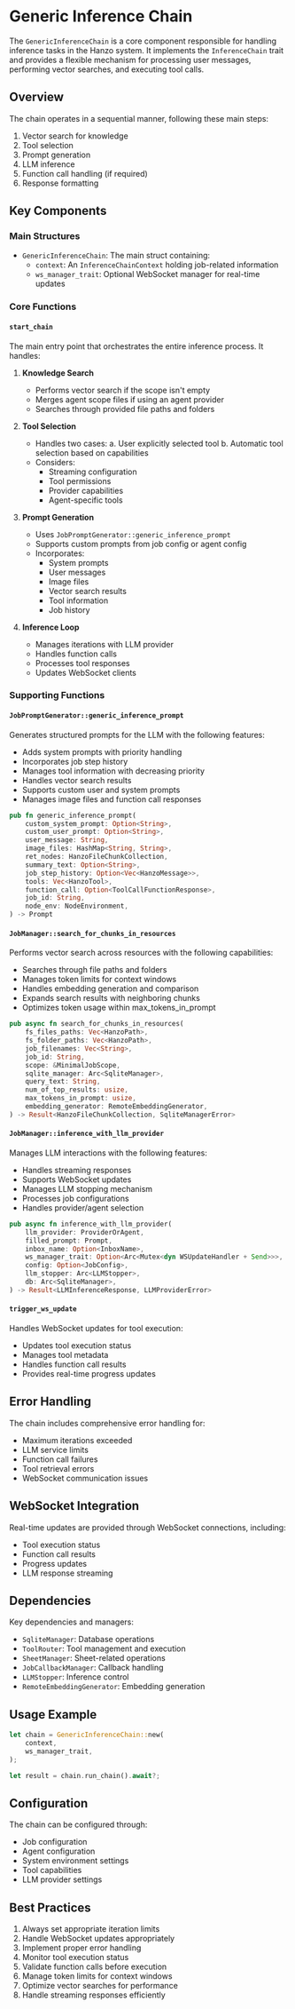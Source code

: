 # Generic Inference Chain

The `GenericInferenceChain` is a core component responsible for handling inference tasks in the Hanzo system. It implements the `InferenceChain` trait and provides a flexible mechanism for processing user messages, performing vector searches, and executing tool calls.

## Overview

The chain operates in a sequential manner, following these main steps:

1. Vector search for knowledge
2. Tool selection
3. Prompt generation
4. LLM inference
5. Function call handling (if required)
6. Response formatting

## Key Components

### Main Structures

- `GenericInferenceChain`: The main struct containing:
  - `context`: An `InferenceChainContext` holding job-related information
  - `ws_manager_trait`: Optional WebSocket manager for real-time updates

### Core Functions

#### `start_chain`

The main entry point that orchestrates the entire inference process. It handles:

1. **Knowledge Search**
   - Performs vector search if the scope isn't empty
   - Merges agent scope files if using an agent provider
   - Searches through provided file paths and folders

2. **Tool Selection**
   - Handles two cases:
     a. User explicitly selected tool
     b. Automatic tool selection based on capabilities
   - Considers:
     - Streaming configuration
     - Tool permissions
     - Provider capabilities
     - Agent-specific tools

3. **Prompt Generation**
   - Uses `JobPromptGenerator::generic_inference_prompt`
   - Supports custom prompts from job config or agent config
   - Incorporates:
     - System prompts
     - User messages
     - Image files
     - Vector search results
     - Tool information
     - Job history

4. **Inference Loop**
   - Manages iterations with LLM provider
   - Handles function calls
   - Processes tool responses
   - Updates WebSocket clients

### Supporting Functions

#### `JobPromptGenerator::generic_inference_prompt`

Generates structured prompts for the LLM with the following features:
- Adds system prompts with priority handling
- Incorporates job step history
- Manages tool information with decreasing priority
- Handles vector search results
- Supports custom user and system prompts
- Manages image files and function call responses

```rust
pub fn generic_inference_prompt(
    custom_system_prompt: Option<String>,
    custom_user_prompt: Option<String>,
    user_message: String,
    image_files: HashMap<String, String>,
    ret_nodes: HanzoFileChunkCollection,
    summary_text: Option<String>,
    job_step_history: Option<Vec<HanzoMessage>>,
    tools: Vec<HanzoTool>,
    function_call: Option<ToolCallFunctionResponse>,
    job_id: String,
    node_env: NodeEnvironment,
) -> Prompt
```

#### `JobManager::search_for_chunks_in_resources`

Performs vector search across resources with the following capabilities:
- Searches through file paths and folders
- Manages token limits for context windows
- Handles embedding generation and comparison
- Expands search results with neighboring chunks
- Optimizes token usage within max_tokens_in_prompt

```rust
pub async fn search_for_chunks_in_resources(
    fs_files_paths: Vec<HanzoPath>,
    fs_folder_paths: Vec<HanzoPath>,
    job_filenames: Vec<String>,
    job_id: String,
    scope: &MinimalJobScope,
    sqlite_manager: Arc<SqliteManager>,
    query_text: String,
    num_of_top_results: usize,
    max_tokens_in_prompt: usize,
    embedding_generator: RemoteEmbeddingGenerator,
) -> Result<HanzoFileChunkCollection, SqliteManagerError>
```

#### `JobManager::inference_with_llm_provider`

Manages LLM interactions with the following features:
- Handles streaming responses
- Supports WebSocket updates
- Manages LLM stopping mechanism
- Processes job configurations
- Handles provider/agent selection

```rust
pub async fn inference_with_llm_provider(
    llm_provider: ProviderOrAgent,
    filled_prompt: Prompt,
    inbox_name: Option<InboxName>,
    ws_manager_trait: Option<Arc<Mutex<dyn WSUpdateHandler + Send>>>,
    config: Option<JobConfig>,
    llm_stopper: Arc<LLMStopper>,
    db: Arc<SqliteManager>,
) -> Result<LLMInferenceResponse, LLMProviderError>
```

#### `trigger_ws_update`

Handles WebSocket updates for tool execution:
- Updates tool execution status
- Manages tool metadata
- Handles function call results
- Provides real-time progress updates

## Error Handling

The chain includes comprehensive error handling for:
- Maximum iterations exceeded
- LLM service limits
- Function call failures
- Tool retrieval errors
- WebSocket communication issues

## WebSocket Integration

Real-time updates are provided through WebSocket connections, including:
- Tool execution status
- Function call results
- Progress updates
- LLM response streaming

## Dependencies

Key dependencies and managers:
- `SqliteManager`: Database operations
- `ToolRouter`: Tool management and execution
- `SheetManager`: Sheet-related operations
- `JobCallbackManager`: Callback handling
- `LLMStopper`: Inference control
- `RemoteEmbeddingGenerator`: Embedding generation

## Usage Example

```rust
let chain = GenericInferenceChain::new(
    context,
    ws_manager_trait,
);

let result = chain.run_chain().await?;
```

## Configuration

The chain can be configured through:
- Job configuration
- Agent configuration
- System environment settings
- Tool capabilities
- LLM provider settings

## Best Practices

1. Always set appropriate iteration limits
2. Handle WebSocket updates appropriately
3. Implement proper error handling
4. Monitor tool execution status
5. Validate function calls before execution
6. Manage token limits for context windows
7. Optimize vector searches for performance
8. Handle streaming responses efficiently 